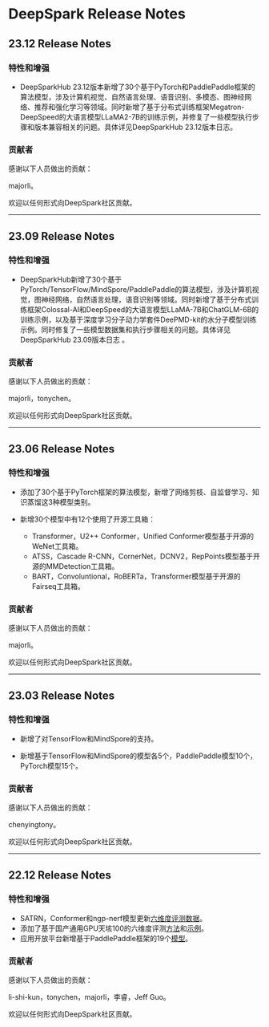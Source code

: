 # DeepSpark Release Notes

## 23.12 Release Notes

### 特性和增强

* DeepSparkHub 23.12版本新增了30个基于PyTorch和PaddlePaddle框架的算法模型，涉及计算机视觉、自然语言处理、语音识别、多模态、图神经网络、推荐和强化学习等领域。同时新增了基于分布式训练框架Megatron-DeepSpeed的大语言模型LLaMA2-7B的训练示例，并修复了一些模型执行步骤和版本兼容相关的问题。具体详见DeepSparkHub 23.12版本日志。

### 贡献者

感谢以下人员做出的贡献：

majorli。

欢迎以任何形式向DeepSpark社区贡献。

---

## 23.09 Release Notes

### 特性和增强

* DeepSparkHub新增了30个基于PyTorch/TensorFlow/MindSpore/PaddlePaddle的算法模型，涉及计算机视觉，图神经网络，自然语言处理，语音识别等领域。同时新增了基于分布式训练框架Colossal-AI和DeepSpeed的大语言模型LLaMA-7B和ChatGLM-6B的训练示例，以及基于深度学习分子动力学套件DeePMD-kit的水分子模型训练示例。同时修复了一些模型数据集和执行步骤相关的问题。具体详见DeepSparkHub 23.09版本日志 。
### 贡献者

感谢以下人员做出的贡献：

majorli，tonychen。

欢迎以任何形式向DeepSpark社区贡献。

---

## 23.06 Release Notes

### 特性和增强

- 添加了30个基于PyTorch框架的算法模型，新增了网络剪枝、自监督学习、知识蒸馏这3种模型类别。

- 新增30个模型中有12个使用了开源工具箱：

    - Transformer，U2++ Conformer，Unified Conformer模型基于开源的WeNet工具箱。
    - ATSS，Cascade R-CNN，CornerNet，DCNV2，RepPoints模型基于开源的MMDetection工具箱。
    - BART，Convoluntional，RoBERTa，Transformer模型基于开源的Fairseq工具箱。

### 贡献者

感谢以下人员做出的贡献：

majorli。

欢迎以任何形式向DeepSpark社区贡献。

---

## 23.03 Release Notes

### 特性和增强

- 新增了对TensorFlow和MindSpore的支持。

- 新增基于TensorFlow和MindSpore的模型各5个，PaddlePaddle模型10个，PyTorch模型15个。

### 贡献者

感谢以下人员做出的贡献：

chenyingtony。

欢迎以任何形式向DeepSpark社区贡献。

---

## 22.12 Release Notes

### 特性和增强

- SATRN，Conformer和ngp-nerf模型更新[六维度评测数据](README.md#硬件评测方法和结果)。
- 添加了基于国产通用GPU天垓100的六维度评测[方法](evaluation/Iluvatar/six_dimension_howto.md)和[示例](evaluation/Iluvatar/six_dimension_howto_example.md)。
- 应用开放平台新增基于PaddlePaddle框架的19个[模型](https://gitee.com/deep-spark/deepsparkhub)。

### 贡献者

感谢以下人员做出的贡献：

li-shi-kun，tonychen，majorli，李睿，Jeff Guo。

欢迎以任何形式向DeepSpark社区贡献。
